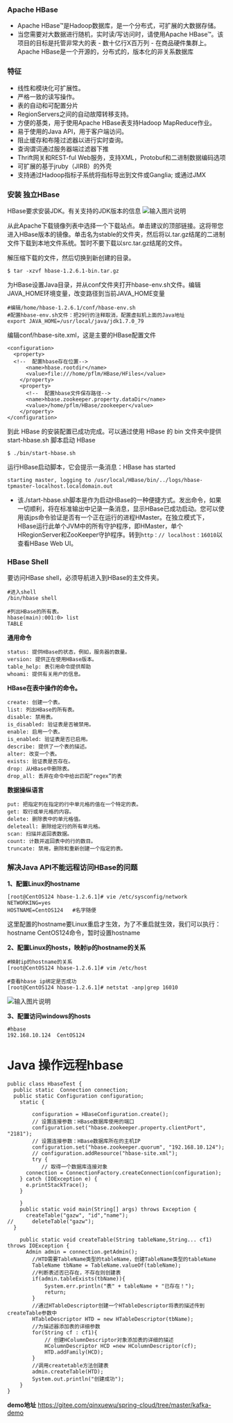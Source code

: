 ### Apache HBase
- Apache HBase™是Hadoop数据库，是一个分布式，可扩展的大数据存储。
- 当您需要对大数据进行随机，实时读/写访问时，请使用Apache HBase™。该项目的目标是托管非常大的表 - 数十亿行X百万列 - 在商品硬件集群上。Apache HBase是一个开源的，分布式的，版本化的非关系数据库

### 特征
- 线性和模块化可扩展性。
- 严格一致的读写操作。
- 表的自动和可配置分片
- RegionServers之间的自动故障转移支持。
- 方便的基类，用于使用Apache HBase表支持Hadoop MapReduce作业。
- 易于使用的Java API，用于客户端访问。
- 阻止缓存和布隆过滤器以进行实时查询。
- 查询谓词通过服务器端过滤器下推
- Thrift网关和REST-ful Web服务，支持XML，Protobuf和二进制数据编码选项
- 可扩展的基于jruby（JIRB）的外壳
- 支持通过Hadoop指标子系统将指标导出到文件或Ganglia; 或通过JMX

### 安装  独立HBase
HBase要求安装JDK。有关支持的JDK版本的信息
![输入图片说明](https://images.gitee.com/uploads/images/2018/0809/161554_01933e92_1478371.png "屏幕截图.png")

从此Apache下载镜像列表中选择一个下载站点。单击建议的顶部链接。这将带您进入HBase版本的镜像。单击名为stable的文件夹，然后将以.tar.gz结尾的二进制文件下载到本地文件系统。暂时不要下载以src.tar.gz结尾的文件。


解压缩下载的文件，然后切换到新创建的目录。

```
$ tar -xzvf hbase-1.2.6.1-bin.tar.gz
```
为HBase设置Java目录，并从conf文件夹打开hbase-env.sh文件。编辑JAVA_HOME环境变量，改变路径到当前JAVA_HOME变量

```
#编辑/home/hbase-1.2.6.1/conf/hbase-env.sh
#配置hbase-env.sh文件：把29行的注释取消，配置虚拟机上面的Java地址
export JAVA_HOME=/usr/local/java/jdk1.7.0_79
```
编辑conf/hbase-site.xml，这是主要的HBase配置文件

```
<configuration>
  <property>
  <!--  配置hbase存在位置-->
      <name>hbase.rootdir</name>
      <value>file:///home/pflm/HBase/HFiles</value>
    </property>
    <property>
      <!--  配置hbase文件保存路径-->
      <name>hbase.zookeeper.property.dataDir</name>
      <value>/home/pflm/HBase/zookeeper</value>
    </property>
</configuration>
```
到此 HBase 的安装配置已成功完成。可以通过使用 HBase 的 bin 文件夹中提供 start-hbase.sh 脚本启动 HBase

```
$ ./bin/start-hbase.sh
```
运行HBase启动脚本，它会提示一条消息：HBase has started

```
starting master, logging to /usr/local/HBase/bin/../logs/hbase-tpmaster-localhost.localdomain.out
```
- 该./start-hbase.sh脚本是作为启动HBase的一种便捷方式。发出命令，如果一切顺利，将在标准输出中记录一条消息，显示HBase已成功启动。您可以使用该jps命令验证是否有一个正在运行的进程HMaster。在独立模式下，HBase运行此单个JVM中的所有守护程序，即HMaster，单个HRegionServer和ZooKeeper守护程序。转到`http：// localhost：16010`以查看HBase Web UI。

### HBase Shell
要访问HBase shell，必须导航进入到HBase的主文件夹。

```
#进入shell
/bin/hbase shell

#列出HBase的所有表。
hbase(main):001:0> list
TABLE
```
 **通用命令** 

```
status: 提供HBase的状态，例如，服务器的数量。
version: 提供正在使用HBase版本。
table_help: 表引用命令提供帮助
whoami: 提供有关用户的信息。
```
 **HBase在表中操作的命令。** 
```
create: 创建一个表。
list: 列出HBase的所有表。
disable: 禁用表。
is_disabled: 验证表是否被禁用。
enable: 启用一个表。
is_enabled: 验证表是否已启用。
describe: 提供了一个表的描述。
alter: 改变一个表。
exists: 验证表是否存在。
drop: 从HBase中删除表。
drop_all: 丢弃在命令中给出匹配“regex”的表
```
 **数据操纵语言** 

```
put: 把指定列在指定的行中单元格的值在一个特定的表。
get: 取行或单元格的内容。
delete: 删除表中的单元格值。
deleteall: 删除给定行的所有单元格。
scan: 扫描并返回表数据。
count: 计数并返回表中的行的数目。
truncate: 禁用，删除和重新创建一个指定的表。
```

### 解决Java API不能远程访问HBase的问题
 **1、配置Linux的hostname** 

```
[root@CentOS124 hbase-1.2.6.1]# vie /etc/sysconfig/network
NETWORKING=yes
HOSTNAME=CentOS124   #名字随便
```
这里配置的hostname要Linux重启才生效，为了不重启就生效，我们可以执行：hostname CentOS124命令，暂时设置hostname

 **2、配置Linux的hosts，映射ip的hostname的关系** 

```
#映射ip的hostname的关系
[root@CentOS124 hbase-1.2.6.1]# vim /etc/host

#查看hbase ip绑定是否成功
[root@CentOS124 hbase-1.2.6.1]# netstat -anp|grep 16010
```
![输入图片说明](https://images.gitee.com/uploads/images/2018/0809/183717_9b723e58_1478371.png "屏幕截图.png")

 **3、配置访问windows的hosts** 
```
#hbase
192.168.10.124  CentOS124
```


# Java 操作远程hbase
```
public class HbaseTest {
  public static  Connection connection;
  public static Configuration configuration; 
    static { 
 
        configuration = HBaseConfiguration.create(); 
        // 设置连接参数：HBase数据库使用的端口
        configuration.set("hbase.zookeeper.property.clientPort", "2181"); 
        // 设置连接参数：HBase数据库所在的主机IP
        configuration.set("hbase.zookeeper.quorum", "192.168.10.124"); 
        // configuration.addResource("hbase-site.xml");
        try {
           // 取得一个数据库连接对象
      connection = ConnectionFactory.createConnection(configuration);
    } catch (IOException e) {
      e.printStackTrace();
    }
        
    } 
    public static void main(String[] args) throws Exception {
      createTable("gazw", "id","name");
//      deleteTable("gazw");
  }
    
    public static void createTable(String tableName,String... cf1) throws IOException { 
      Admin admin = connection.getAdmin();
        //HTD需要TableName类型的tableName，创建TableName类型的tableName
        TableName tbName = TableName.valueOf(tableName);
        //判断表述否已存在，不存在则创建表
        if(admin.tableExists(tbName)){
            System.err.println("表" + tableName + "已存在！");
            return;
        }
        //通过HTableDescriptor创建一个HTableDescriptor将表的描述传到createTable参数中
        HTableDescriptor HTD = new HTableDescriptor(tbName);
        //为描述器添加表的详细参数
        for(String cf : cf1){
            // 创建HColumnDescriptor对象添加表的详细的描述
            HColumnDescriptor HCD =new HColumnDescriptor(cf);
            HTD.addFamily(HCD);
        }
        //调用createtable方法创建表
        admin.createTable(HTD);
        System.out.println("创建成功");
    } 
}
```

**demo地址**
https://gitee.com/qinxuewu/spring-cloud/tree/master/kafka-demo